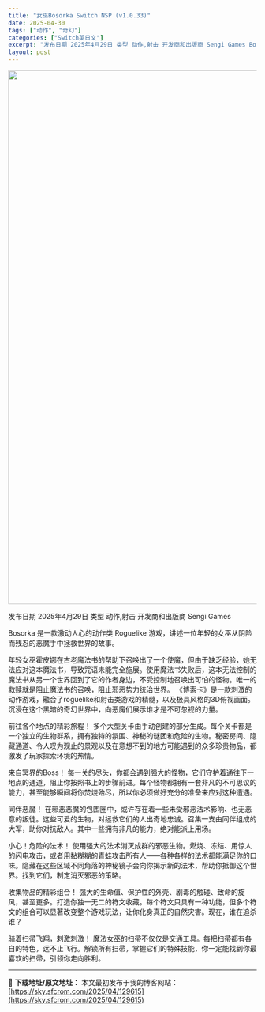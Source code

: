 ```yaml
---
title: "女巫Bosorka Switch NSP (v1.0.33)"
date: 2025-04-30
tags: ["动作", "奇幻"]
categories: ["Switch英日文"]
excerpt: "发布日期 2025年4月29日 类型 动作,射击 开发商和出版商 Sengi Games Bosorka 是一款激动人心的动作类 Roguelike 游戏，讲述一位年轻的女巫从阴险而残忍的恶魔手中拯救世界的故事。 年轻女巫霍皮娜在古老魔法书的帮助下召唤出了一个使魔，但由于缺乏经验，她无法应对这本魔法&hellip;"
layout: post
---
```


<img class="aligncenter size-full wp-image-129619" src="https://sky.sfcrom.com/wp-content/uploads/2025/04/2025043007283621.webp" alt="" width="1920" height="1080" />

发布日期 2025年4月29日
类型 动作,射击
开发商和出版商 Sengi Games

Bosorka 是一款激动人心的动作类 Roguelike 游戏，讲述一位年轻的女巫从阴险而残忍的恶魔手中拯救世界的故事。

年轻女巫霍皮娜在古老魔法书的帮助下召唤出了一个使魔，但由于缺乏经验，她无法应对这本魔法书，导致咒语未能完全施展。使用魔法书失败后，这本无法控制的魔法书从另一个世界回到了它的作者身边，不受控制地召唤出可怕的怪物。唯一的救赎就是阻止魔法书的召唤，阻止邪恶势力统治世界。
《博索卡》是一款刺激的动作游戏，融合了roguelike和射击类游戏的精髓，以及极具风格的3D俯视画面。沉浸在这个黑暗的奇幻世界中，向恶魔们展示谁才是不可忽视的力量。

前往各个地点的精彩旅程！
多个大型关卡由手动创建的部分生成。每个关卡都是一个独立的生物群系，拥有独特的氛围、神秘的谜团和危险的生物。秘密房间、隐藏通道、令人叹为观止的景观以及在意想不到的地方可能遇到的众多珍贵物品，都激发了玩家探索环境的热情。

来自冥界的Boss！
每一关的尽头，你都会遇到强大的怪物，它们守护着通往下一地点的通道，阻止你按照书上的步骤前进。每个怪物都拥有一套非凡的不可思议的能力，甚至能够瞬间将你焚烧殆尽，所以你必须做好充分的准备来应对这种遭遇。

同伴恶魔！
在邪恶恶魔的包围圈中，或许存在着一些未受邪恶法术影响、也无恶意的叛徒。这些可爱的生物，对拯救它们的人出奇地忠诚。召集一支由同伴组成的大军，助你对抗敌人。其中一些拥有非凡的能力，绝对能派上用场。

小心！危险的法术！
使用强大的法术消灭成群的邪恶生物。燃烧、冻结、用惊人的闪电攻击，或者用黏糊糊的青蛙攻击所有人——各种各样的法术都能满足你的口味。隐藏在这些区域不同角落的神秘镜子会向你揭示新的法术，帮助你抵御这个世界。找到它们，制定消灭邪恶的策略。

收集物品的精彩组合！
强大的生命值、保护性的外壳、剧毒的触碰、致命的旋风，甚至更多。打造你独一无二的符文收藏。每个符文只具有一种功能，但多个符文的组合可以显著改变整个游戏玩法，让你化身真正的自然灾害。现在，谁在追杀谁？

骑着扫帚飞翔，刺激刺激！
魔法女巫的扫帚不仅仅是交通工具。每把扫帚都有各自的特色，远不止飞行。解锁所有扫帚，掌握它们的特殊技能，你一定能找到你最喜欢的扫帚，引领你走向胜利。

---
📖 **下载地址/原文地址：** 本文最初发布于我的博客网站：[https://sky.sfcrom.com/2025/04/129615](https://sky.sfcrom.com/2025/04/129615)
